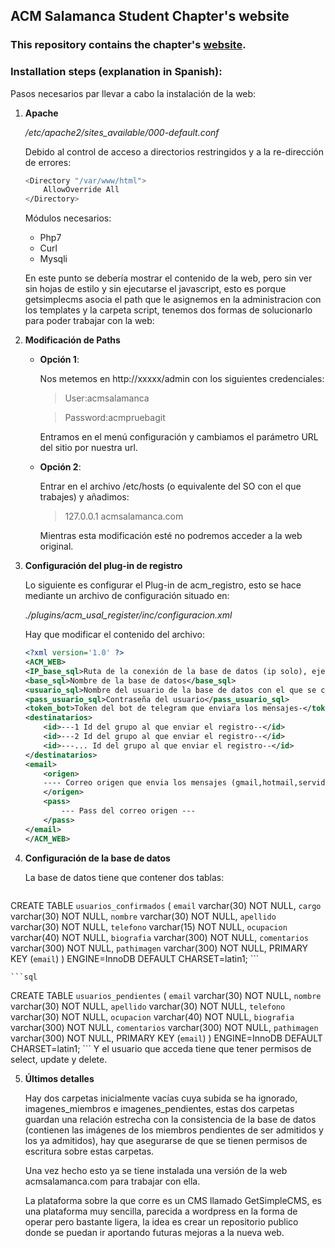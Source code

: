 ## ACM Salamanca Student Chapter's website

### This repository contains the chapter's [website](https://acmsalamanca.com/).

### Installation steps (explanation in Spanish):

Pasos necesarios par llevar a cabo la instalación de la web:

1. **Apache**

	*/etc/apache2/sites_available/000-default.conf*
	
	Debido al control de acceso a directorios restringidos y a la re-dirección de errores:
	
	```bash
	<Directory "/var/www/html">
		AllowOverride All
	</Directory>
	```

	Módulos necesarios:
	* Php7
	* Curl
	* Mysqli

	En este punto se debería mostrar el contenido de la web, pero sin ver sin hojas de estilo y sin ejecutarse el javascript, esto es porque getsimplecms asocia el path que le asignemos en la administracion con los templates y la carpeta script, tenemos dos formas de solucionarlo para poder trabajar con la web:

2. **Modificación de Paths**

	* **Opción 1**:

		Nos metemos en http://xxxxx/admin con los siguientes credenciales:
		
		>User:acmsalamanca
		
		>Password:acmpruebagit
	
		Entramos en el menú configuración y cambiamos el parámetro URL del sitio por nuestra url.

	* **Opción 2**:
	
		Entrar en el archivo /etc/hosts (o equivalente del SO con el que trabajes) y añadimos:
	
		>127.0.0.1       acmsalamanca.com
		
		Mientras esta modificación esté no podremos acceder a la web original.


3. **Configuración del plug-in de registro**
	
	Lo siguiente es configurar el Plug-in de acm_registro, esto se hace mediante un archivo de configuración situado en:
		
	*./plugins/acm_usal_register/inc/configuracion.xml*

	Hay que modificar el contenido del archivo:
	
	```xml
	<?xml version='1.0' ?>
	<ACM_WEB>
 	<IP_base_sql>Ruta de la conexión de la base de datos (ip solo), ejemplo: localhost</IP_base_sql> 
 	<base_sql>Nombre de la base de datos</base_sql>
 	<usuario_sql>Nombre del usuario de la base de datos con el que se conectara el plugin</usuario_sql>
 	<pass_usuario_sql>Contraseña del usuario</pass_usuario_sql>
 	<token_bot>Token del bot de telegram que enviara los mensajes-</token_bot>
 	<destinatarios>
 		<id>---1 Id del grupo al que enviar el registro--</id>
 		<id>---2 Id del grupo al que enviar el registro--</id>
 		<id>---... Id del grupo al que enviar el registro--</id>
 	</destinatarios>
 	<email>
 		<origen>
 		---- Correo origen que envia los mensajes (gmail,hotmail,servidor local ...)----
		</origen>
 		<pass>
 			--- Pass del correo origen ---
 		</pass>
 	</email>
	</ACM_WEB>
	
	```

4. **Configuración de la base de datos**

	La base de datos tiene que contener dos tablas:

	```sql
CREATE TABLE `usuarios_confirmados` (
  `email` varchar(30) NOT NULL,
  `cargo` varchar(30) NOT NULL,
  `nombre` varchar(30) NOT NULL,
  `apellido` varchar(30) NOT NULL,
  `telefono` varchar(15) NOT NULL,
  `ocupacion` varchar(40) NOT NULL,
  `biografia` varchar(300) NOT NULL,
  `comentarios` varchar(300) NOT NULL,
  `pathimagen` varchar(300) NOT NULL,
  PRIMARY KEY (`email`)
) ENGINE=InnoDB DEFAULT CHARSET=latin1;
	```
	
	```sql
CREATE TABLE `usuarios_pendientes` (
  `email` varchar(30) NOT NULL,
  `nombre` varchar(30) NOT NULL,
  `apellido` varchar(30) NOT NULL,
  `telefono` varchar(30) NOT NULL,
  `ocupacion` varchar(40) NOT NULL,
  `biografia` varchar(300) NOT NULL,
  `comentarios` varchar(300) NOT NULL,
  `pathimagen` varchar(300) NOT NULL,
  PRIMARY KEY (`email`)
) ENGINE=InnoDB DEFAULT CHARSET=latin1;
	```
Y el usuario que acceda tiene que tener permisos de select, update y delete.

5. **Últimos detalles**

	Hay dos carpetas inicialmente vacías cuya subida se ha ignorado, imagenes_miembros e imagenes_pendientes, estas dos carpetas guardan una relación estrecha con la consistencia de la base de datos (contienen las imágenes de los miembros pendientes de ser admitidos y los ya admitidos), hay que asegurarse de que se tienen permisos de escritura sobre estas carpetas.

	Una vez hecho esto ya se tiene instalada una versión de la web acmsalamanca.com para trabajar con ella.

	La plataforma sobre la que corre es un CMS llamado GetSimpleCMS, es una plataforma muy sencilla, parecida a wordpress en la forma de operar pero bastante ligera, la idea es crear un repositorio publico donde se puedan ir aportando futuras mejoras a la nueva web.
